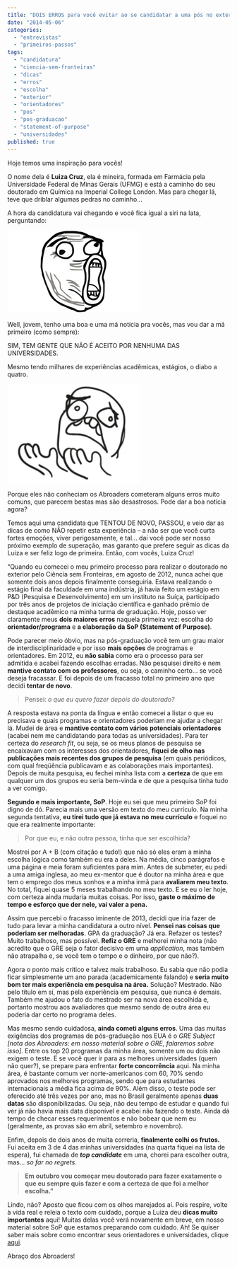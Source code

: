 ```yaml
---
title: "DOIS ERROS para você evitar ao se candidatar a uma pós no exterior: um depoimento de Luiza Cruz"
date: "2014-05-06"
categories: 
  - "entrevistas"
  - "primeiros-passos"
tags: 
  - "candidatura"
  - "ciencia-sem-fronteiras"
  - "dicas"
  - "erros"
  - "escolha"
  - "exterior"
  - "orientadores"
  - "pos"
  - "pos-graduacao"
  - "statement-of-purpose"
  - "universidades"
published: true
---
```


Hoje temos uma inspiração para vocês!

O nome dela é **Luiza Cruz**, ela é mineira, formada em Farmácia pela Universidade Federal de Minas Gerais (UFMG) e está a caminho do seu doutorado em Química na Imperial College London. Mas para chegar lá, teve que driblar algumas pedras no caminho...

A hora da candidatura vai chegando e você fica igual a siri na lata, perguntando:

![“Tem alguém que NÃO passou? Alguém que foi aceito pelo programa de bolsas (como o Ciência sem Fronteiras, por exemplo) aqui no Brasil mas foi recusado pelas universidades??”](/images/meme-uo-300x187.jpg)

Well, jovem, tenho uma boa e uma má notícia pra vocês, mas vou dar a má primeiro (como sempre):

SIM, TEM GENTE QUE NÃO É ACEITO POR NENHUMA DAS UNIVERSIDADES.

Mesmo tendo milhares de experiências acadêmicas, estágios, o diabo a quatro.

![Oh, céus, mas POR QUÊ???](/images/meme-pq-300x223.png)

Porque eles não conheciam os Abroaders  cometeram alguns erros muito comuns, que parecem bestas mas são desastrosos. Pode dar a boa notícia agora?

Temos aqui uma candidata que TENTOU DE NOVO, PASSOU, e veio dar as dicas de como NÃO repetir esta experiência – a não ser que você curta fortes emoções, viver perigosamente, e tal... daí você pode ser nosso próximo exemplo de superação, mas garanto que prefere seguir as dicas da Luiza e ser feliz logo de primeira. Então, com vocês, Luiza Cruz!

“Quando eu comecei o meu primeiro processo para realizar o doutorado no exterior pelo Ciência sem Fronteiras, em agosto de 2012, nunca achei que somente dois anos depois finalmente conseguiria. Estava realizando o estágio final da faculdade em uma indústria, já havia feito um estágio em P&D (Pesquisa e Desenvolvimento) em um instituto na Suíça, participado por três anos de projetos de iniciação científica e ganhado prêmio de destaque acadêmico na minha turma de graduação. Hoje, posso ver claramente meus **dois maiores erros** naquela primeira vez: escolha do **orientador/programa** e **a elaboração da SoP (Statement of Purpose)**.

Pode parecer meio óbvio, mas na pós-graduação você tem um grau maior de interdisciplinaridade e por isso **mais opções** de programas e orientadores. Em 2012, eu **não sabia** como era o processo para ser admitida e acabei fazendo escolhas erradas. Não pesquisei direito e nem **mantive contato com os professores**, ou seja, o caminho certo... se você deseja fracassar. E foi depois de um fracasso total no primeiro ano que decidi **tentar de novo**.

> Pensei: _o que eu quero fazer depois do doutorado?_

A resposta estava na ponta da língua e então comecei a listar o que eu precisava e quais programas e orientadores poderiam me ajudar a chegar lá.  Mudei de área e **mantive contato com vários potenciais orientadores** (acabei nem me candidatando para todas as universidades). Para ter certeza do _research fit_, ou seja, se os meus planos de pesquisa se encaixavam com os interesses dos orientadores, **fiquei de olho nas publicações mais recentes dos grupos de pesquisa** (em quais periódicos, com qual freqüência publicavam e as colaborações mais importantes). Depois de muita pesquisa, eu fechei minha lista com a **certeza** de que em qualquer um dos grupos eu seria bem-vinda e de que a pesquisa tinha tudo a ver comigo.

**Segundo e mais importante, SoP**. Hoje eu sei que meu primeiro SoP foi digno de dó. Parecia mais uma versão em texto do meu currículo. Na minha segunda tentativa, **eu tirei tudo que já estava no meu currículo** e foquei no que era realmente importante:

> Por que eu, e não outra pessoa, tinha que ser escolhida?

Mostrei por A + B (com citação e tudo!) que não só eles eram a minha escolha lógica como também eu era a deles. Na média, cinco parágrafos e uma página e meia foram suficientes para mim. Antes de submeter, eu pedi a uma amiga inglesa, ao meu ex-mentor que é doutor na minha área e que tem o emprego dos meus sonhos e a minha irmã para **avaliarem meu texto**. No total, fiquei quase 5 meses trabalhando no meu texto. E se eu o ler hoje, com certeza ainda mudaria muitas coisas. Por isso, **gaste o máximo de tempo e esforço que der nele, vai valer a pena.** 

Assim que percebi o fracasso iminente de 2013, decidi que iria fazer de tudo para levar a minha candidatura a outro nível. **Pensei nas coisas que poderiam ser melhoradas**. GPA da graduação? Já era. Refazer os testes? Muito trabalhoso, mas possível. **Refiz o GRE** e melhorei minha nota (não acredito que o GRE seja o fator decisivo em uma _application_, mas também não atrapalha e, se você tem o tempo e o dinheiro, por que não?).

Agora o ponto mais crítico e talvez mais trabalhoso. Eu sabia que não podia ficar simplesmente um ano parada (academicamente falando) e **seria muito bom ter mais experiência em pesquisa na área.** Solução? Mestrado. Não pelo título em si, mas pela experiência em pesquisa, que nunca é demais. Também me ajudou o fato do mestrado ser na nova área escolhida e, portanto mostrou aos avaliadores que mesmo sendo de outra área eu poderia dar certo no programa deles.

Mas mesmo sendo cuidadosa, **ainda cometi alguns erros**. Uma das muitas exigências dos programas de pós-graduação nos EUA é o _GRE Subject \[nota dos Abroaders: em nosso material sobre o GRE, falaremos sobre isso\]_. Entre os top 20 programas da minha área, somente um ou dois não exigem o teste. E se você quer ir para as melhores universidades (quem não quer?), se prepare para enfrentar **forte concorrência** aqui. Na minha área, é bastante comum ver norte-americanos com 60, 70% sendo aprovados nos melhores programas, sendo que para estudantes internacionais a média fica acima de 90%. Além disso, o teste pode ser oferecido até três vezes por ano, mas no Brasil geralmente apenas **duas datas** são disponibilizadas. Ou seja, não deu tempo de estudar e quando fui ver já não havia mais data disponível e acabei não fazendo o teste.  Ainda dá tempo de checar esses requerimentos e não bobear que nem eu (geralmente, as provas são em abril, setembro e novembro).

Enfim, depois de dois anos de muita correria, **finalmente colhi os frutos.** Fui aceita em 3 de 4 das minhas universidades (na quarta fiquei na lista de espera), fui chamada de **_top candidate_** em uma, chorei para escolher outra, mas... _so far no regrets_.

> **Em outubro vou começar meu doutorado para fazer exatamente o que eu sempre quis fazer e com a certeza de que foi a melhor escolha.”**

Lindo, não? Aposto que ficou com os olhos marejados aí. Pois respire, volte à vida real e releia o texto com cuidado, porque a Luiza deu **dicas muito importantes** aqui! Muitas delas você verá novamente em breve, em nosso material sobre SoP que estamos preparando com cuidado.  Ah! Se quiser saber mais sobre como encontrar seus orientadores e universidades, clique [aqui](http://www.abroaders.com.br/posts/universidades-e-orientadores/ "Pós-graduação no exterior: encontrando universidades e orientadores passo-a-passo").

Abraço dos Abroaders!

